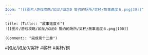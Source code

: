 ```yaml
---
Icon: "![[图片/游戏攻略/如龙/如龙0 誓约的场所/奖杯/故事進度６.png|30]]"
---
```

```ad-common-bronze-trophy
title: (Title:: "故事進度６")
![[图片/游戏攻略/如龙/如龙0 誓约的场所/奖杯/故事進度６.png|100]]

(Comment:: "完成第十二章")
```

#如龙/如龙0/奖杯 #奖杯 #奖杯/铜
